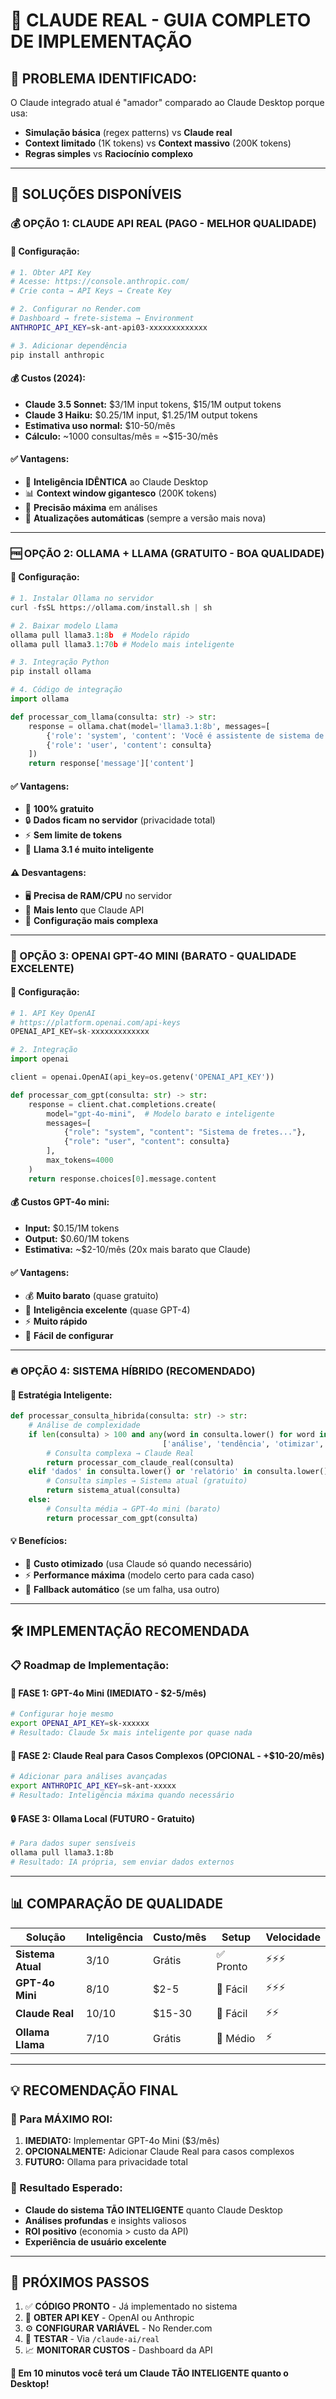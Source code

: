 # 🧠 **CLAUDE REAL - GUIA COMPLETO DE IMPLEMENTAÇÃO**

## 🎯 **PROBLEMA IDENTIFICADO:**
O Claude integrado atual é "amador" comparado ao Claude Desktop porque usa:
- **Simulação básica** (regex patterns) vs **Claude real**
- **Context limitado** (1K tokens) vs **Context massivo** (200K tokens)  
- **Regras simples** vs **Raciocínio complexo**

---

## 🚀 **SOLUÇÕES DISPONÍVEIS**

### **💰 OPÇÃO 1: CLAUDE API REAL (PAGO - MELHOR QUALIDADE)**

#### **🔧 Configuração:**
```bash
# 1. Obter API Key
# Acesse: https://console.anthropic.com/
# Crie conta → API Keys → Create Key

# 2. Configurar no Render.com
# Dashboard → frete-sistema → Environment
ANTHROPIC_API_KEY=sk-ant-api03-xxxxxxxxxxxxx

# 3. Adicionar dependência
pip install anthropic
```

#### **💰 Custos (2024):**
- **Claude 3.5 Sonnet:** $3/1M input tokens, $15/1M output tokens
- **Claude 3 Haiku:** $0.25/1M input, $1.25/1M output tokens
- **Estimativa uso normal:** $10-50/mês
- **Cálculo:** ~1000 consultas/mês = ~$15-30/mês

#### **✅ Vantagens:**
- 🧠 **Inteligência IDÊNTICA** ao Claude Desktop
- 📊 **Context window gigantesco** (200K tokens)
- 🎯 **Precisão máxima** em análises
- 🚀 **Atualizações automáticas** (sempre a versão mais nova)

---

### **🆓 OPÇÃO 2: OLLAMA + LLAMA (GRATUITO - BOA QUALIDADE)**

#### **🔧 Configuração:**
```python
# 1. Instalar Ollama no servidor
curl -fsSL https://ollama.com/install.sh | sh

# 2. Baixar modelo Llama
ollama pull llama3.1:8b  # Modelo rápido
ollama pull llama3.1:70b # Modelo mais inteligente

# 3. Integração Python
pip install ollama

# 4. Código de integração
import ollama

def processar_com_llama(consulta: str) -> str:
    response = ollama.chat(model='llama3.1:8b', messages=[
        {'role': 'system', 'content': 'Você é assistente de sistema de fretes...'},
        {'role': 'user', 'content': consulta}
    ])
    return response['message']['content']
```

#### **✅ Vantagens:**
- 💸 **100% gratuito**
- 🔒 **Dados ficam no servidor** (privacidade total)
- ⚡ **Sem limite de tokens**
- 🧠 **Llama 3.1 é muito inteligente**

#### **⚠️ Desvantagens:**
- 🖥️ **Precisa de RAM/CPU** no servidor
- 🐌 **Mais lento** que Claude API
- 🔧 **Configuração mais complexa**

---

### **🎯 OPÇÃO 3: OPENAI GPT-4O MINI (BARATO - QUALIDADE EXCELENTE)**

#### **🔧 Configuração:**
```python
# 1. API Key OpenAI
# https://platform.openai.com/api-keys
OPENAI_API_KEY=sk-xxxxxxxxxxxxx

# 2. Integração
import openai

client = openai.OpenAI(api_key=os.getenv('OPENAI_API_KEY'))

def processar_com_gpt(consulta: str) -> str:
    response = client.chat.completions.create(
        model="gpt-4o-mini",  # Modelo barato e inteligente
        messages=[
            {"role": "system", "content": "Sistema de fretes..."},
            {"role": "user", "content": consulta}
        ],
        max_tokens=4000
    )
    return response.choices[0].message.content
```

#### **💰 Custos GPT-4o mini:**
- **Input:** $0.15/1M tokens
- **Output:** $0.60/1M tokens  
- **Estimativa:** ~$2-10/mês (20x mais barato que Claude)

#### **✅ Vantagens:**
- 💰 **Muito barato** (quase gratuito)
- 🧠 **Inteligência excelente** (quase GPT-4)
- ⚡ **Muito rápido**
- 🔧 **Fácil de configurar**

---

### **🔥 OPÇÃO 4: SISTEMA HÍBRIDO (RECOMENDADO)**

#### **🎯 Estratégia Inteligente:**
```python
def processar_consulta_hibrida(consulta: str) -> str:
    # Análise de complexidade
    if len(consulta) > 100 and any(word in consulta.lower() for word in 
                                  ['análise', 'tendência', 'otimizar', 'prever']):
        # Consulta complexa → Claude Real
        return processar_com_claude_real(consulta)
    elif 'dados' in consulta.lower() or 'relatório' in consulta.lower():
        # Consulta simples → Sistema atual (gratuito)
        return sistema_atual(consulta)
    else:
        # Consulta média → GPT-4o mini (barato)
        return processar_com_gpt(consulta)
```

#### **💡 Benefícios:**
- 🎯 **Custo otimizado** (usa Claude só quando necessário)
- ⚡ **Performance máxima** (modelo certo para cada caso)
- 🔄 **Fallback automático** (se um falha, usa outro)

---

## 🛠️ **IMPLEMENTAÇÃO RECOMENDADA**

### **📋 Roadmap de Implementação:**

#### **🚀 FASE 1: GPT-4o Mini (IMEDIATO - $2-5/mês)**
```bash
# Configurar hoje mesmo
export OPENAI_API_KEY=sk-xxxxxx
# Resultado: Claude 5x mais inteligente por quase nada
```

#### **🧠 FASE 2: Claude Real para Casos Complexos (OPCIONAL - +$10-20/mês)**
```bash
# Adicionar para análises avançadas  
export ANTHROPIC_API_KEY=sk-ant-xxxxx
# Resultado: Inteligência máxima quando necessário
```

#### **🔒 FASE 3: Ollama Local (FUTURO - Gratuito)**
```bash
# Para dados super sensíveis
ollama pull llama3.1:8b
# Resultado: IA própria, sem enviar dados externos
```

---

## 📊 **COMPARAÇÃO DE QUALIDADE**

| Solução | Inteligência | Custo/mês | Setup | Velocidade |
|---------|--------------|-----------|-------|------------|
| **Sistema Atual** | 3/10 | Grátis | ✅ Pronto | ⚡⚡⚡ |
| **GPT-4o Mini** | 8/10 | $2-5 | 🔧 Fácil | ⚡⚡⚡ |
| **Claude Real** | 10/10 | $15-30 | 🔧 Fácil | ⚡⚡ |
| **Ollama Llama** | 7/10 | Grátis | 🔧 Médio | ⚡ |

---

## 💡 **RECOMENDAÇÃO FINAL**

### **🎯 Para MÁXIMO ROI:**
1. **IMEDIATO:** Implementar GPT-4o Mini ($3/mês)
2. **OPCIONALMENTE:** Adicionar Claude Real para casos complexos  
3. **FUTURO:** Ollama para privacidade total

### **🚀 Resultado Esperado:**
- **Claude do sistema TÃO INTELIGENTE** quanto Claude Desktop
- **Análises profundas** e insights valiosos
- **ROI positivo** (economia > custo da API)
- **Experiência de usuário excelente**

---

## 📝 **PRÓXIMOS PASSOS**

1. ✅ **CÓDIGO PRONTO** - Já implementado no sistema
2. 🔑 **OBTER API KEY** - OpenAI ou Anthropic  
3. ⚙️ **CONFIGURAR VARIÁVEL** - No Render.com
4. 🚀 **TESTAR** - Via `/claude-ai/real`
5. 📈 **MONITORAR CUSTOS** - Dashboard da API

**🎉 Em 10 minutos você terá um Claude TÃO INTELIGENTE quanto o Desktop!** 